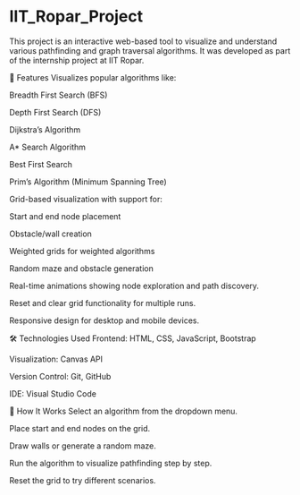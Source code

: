 # IIT_Ropar_Project

This project is an interactive web-based tool to visualize and understand various pathfinding and graph traversal algorithms. It was developed as part of the internship project at IIT Ropar.

🚀 Features
Visualizes popular algorithms like:

Breadth First Search (BFS)

Depth First Search (DFS)

Dijkstra’s Algorithm

A* Search Algorithm

Best First Search

Prim’s Algorithm (Minimum Spanning Tree)

Grid-based visualization with support for:

Start and end node placement

Obstacle/wall creation

Weighted grids for weighted algorithms

Random maze and obstacle generation

Real-time animations showing node exploration and path discovery.

Reset and clear grid functionality for multiple runs.

Responsive design for desktop and mobile devices.

🛠️ Technologies Used
Frontend: HTML, CSS, JavaScript, Bootstrap

Visualization: Canvas API

Version Control: Git, GitHub

IDE: Visual Studio Code

📖 How It Works
Select an algorithm from the dropdown menu.

Place start and end nodes on the grid.

Draw walls or generate a random maze.

Run the algorithm to visualize pathfinding step by step.

Reset the grid to try different scenarios.
